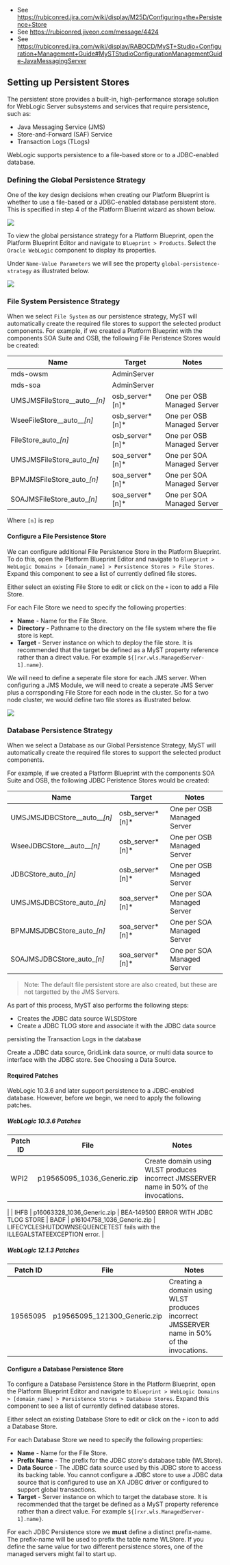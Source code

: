* See https://rubiconred.jira.com/wiki/display/M25D/Configuring+the+Persistence+Store
* See https://rubiconred.jiveon.com/message/4424
* See https://rubiconred.jira.com/wiki/display/RABOCD/MyST+Studio+Configuration+Management+Guide#MySTStudioConfigurationManagementGuide-JavaMessagingServer

## Setting up Persistent Stores
The persistent store provides a built-in, high-performance storage solution for WebLogic Server subsystems and services that require persistence, such as: 
* Java Messaging Service (JMS)
* Store-and-Forward (SAF) Service
* Transaction Logs (TLogs)

WebLogic supports persistence to a file-based store or to a JDBC-enabled database.

### Defining the Global Persistence Strategy
One of the key design decisions when creating our Platform Blueprint is whether to use a file-based or a JDBC-enabled database persistent store. This is specified in step 4 of the Platform Bluerint wizard as shown below.

![](img/selectPersistenceStrategy.PNG)

To view the global persistance strategy for a Platform Blueprint, open the Platform Blueprint Editor and navigate to `Blueprint > Products`. Select the `Oracle WebLogic` component to display its properties. 

Under `Name-Value Parameters` we will see the property `global-persistence-strategy` as illustrated below.

![](img/persistenceStrategySetting.PNG)

### File System Persistence Strategy
When we select `File System` as our persistence strategy, MyST will automatically create the required file stores to support the selected product components. For example, if we created a Platform Blueprint with the components SOA Suite and OSB, the following  File Peristence Stores would be created:

| Name | Target | Notes |
| ---- | ------ | ----- |
| mds-owsm | AdminServer ||
| mds-soa | AdminServer ||
| UMSJMSFileStore__auto__*[n]* | osb_server*[n]* | One per OSB Managed Server |
| WseeFileStore__auto__*[n]* | osb_server*[n]* | One per OSB Managed Server |
| FileStore_auto_*[n]* | osb_server*[n]* | One per OSB Managed Server |
| UMSJMSFileStore_auto_*[n]* | soa_server*[n]* | One per SOA Managed Server |
| BPMJMSFileStore_auto_*[n]* | soa_server*[n]* | One per SOA Managed Server |
| SOAJMSFileStore_auto_*[n]* | soa_server*[n]* | One per SOA Managed Server |

Where `[n]` is rep


#### Configure a File Persistence Store
We can configure additional File Persistence Store in the Platform Blueprint. To do this, open the Platform Blueprint Editor and navigate to `Blueprint > WebLogic Domains > [domain_name] > Persistence Stores > File Stores`. Expand this component to see a list of currently defined file stores.

Either select an existing File Store to edit or click on the `+` icon to add a File Store.

For each File Store we need to specify the following properties:
* **Name** - Name for the File Store.
* **Directory** - Pathname to the directory on the file system where the file store is kept.
* **Target** - Server instance on which to deploy the file store. It is recommended that the target be defined as a MyST property reference rather than a direct value. For example `${[rxr.wls.ManagedServer-1].name}`.

We will need to define a seperate file store for each JMS server. When configuring a JMS Module, we will need to create a seperate JMS Server plus a corrsponding File Store for each node in the cluster. So for a two node cluster, we would define two file stores as illustrated below.

![](img/exampleFilePersistenceStore.png)




### Database Persistence Strategy
When we select a Database as our Global Persistence Strategy, MyST will automatically create the required file stores to support the selected product components. 

For example, if we created a Platform Blueprint with the components SOA Suite and OSB, the following  JDBC Peristence Stores would be created:

| Name | Target | Notes |
| ---- | ------ | ----- |
| UMSJMSJDBCStore__auto__*[n]* | osb_server*[n]* | One per OSB Managed Server |
| WseeJDBCStore__auto__*[n]* | osb_server*[n]* | One per OSB Managed Server |
| JDBCStore_auto_*[n]* | osb_server*[n]* | One per OSB Managed Server |
| UMSJMSJDBCStore_auto_*[n]* | soa_server*[n]* | One per SOA Managed Server |
| BPMJMSJDBCStore_auto_*[n]* | soa_server*[n]* | One per SOA Managed Server |
| SOAJMSJDBCStore_auto_*[n]* | soa_server*[n]* | One per SOA Managed Server |

> Note: The default file persistent store are also created, but these are not targetted by the JMS Servers.

As part of this process, MyST also performs the following steps:
* Creates the JDBC data source WLSDStore
* Create a JDBC TLOG store and associate it with the JDBC data source

 persisting the Transaction Logs in the database

Create a JDBC data source, GridLink data source, or multi data source to interface with the JDBC store. See Choosing a Data Source.



#### Required Patches
WebLogic 10.3.6 and later support persistence to a JDBC-enabled database. However, before we begin, we need to apply the following patches.

##### WebLogic 10.3.6 Patches

| Patch ID | File | Notes |
| -------- | ---- | ----- |
| WPI2 | p19565095_1036_Generic.zip | Create domain using WLST produces incorrect JMSSERVER name in 50% of the invocations. |
| IHFB | p16063328_1036_Generic.zip | BEA-149500 ERROR WITH JDBC TLOG STORE
| BADF | p16104758_1036_Generic.zip | LIFECYCLESHUTDOWNSEQUENCETEST fails with the ILLEGALSTATEEXCEPTION error. |

##### WebLogic 12.1.3 Patches

| Patch ID | File | Notes |
| -------- | ---- | ----- |
| 19565095 | p19565095_121300_Generic.zip | Creating a domain using WLST produces incorrect JMSSERVER name in 50% of the invocations. |




#### Configure a Database Persistence Store
To configure a Database Persistence Store in the Platform Blueprint, open the Platform Blueprint Editor and navigate to `Blueprint > WebLogic Domains > [domain_name] > Persistence Stores > Database Stores`. Expand this component to see a list of currently defined database stores.

Either select an existing Database Store to edit or click on the `+` icon to add a Database Store.

For each Database Store we need to specify the following properties:
* **Name** - Name for the File Store.
* **Prefix Name** - The prefix for the JDBC store's database table (WLStore).
* **Data Source** - The JDBC data source used by this JDBC store to access its backing table. You cannot configure a JDBC store to use a JDBC data source that is configured to use an XA JDBC driver or configured to support global transactions.
* **Target** - Server instance on which to target the database store. It is recommended that the target be defined as a MyST property reference rather than a direct value. For example `${[rxr.wls.ManagedServer-1].name}`.


For each JDBC Persistence store we **must** define a distinct prefix-name. The prefix-name will be used to prefix the table name WLStore. If you define the same value for two different persistence stores, one of the managed servers might fail to start up.